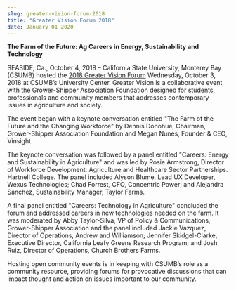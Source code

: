 ```yaml
---
slug: greater-vision-forum-2018
title: "Greater Vision Forum 2018"
date: January 01 2020
---
```


<p><b>The Farm of the Future: Ag Careers in Energy, Sustainability and Technology</b></p><p>SEASIDE, Ca., October 4, 2018 – California State University, Monterey Bay (CSUMB) hosted the <a href="https://csumb.edu/greatervision">2018 Greater Vision Forum</a> Wednesday, October 3, 2018 at CSUMB’s University Center. Greater Vision is a collaborative event with the Grower-Shipper Association Foundation designed for students, professionals and community members that addresses contemporary issues in agriculture and society.</p><p>The event began with a keynote conversation entitled "The Farm of the Future and the Changing Workforce" by Dennis Donohue, Chairman, Grower-Shipper Association Foundation and Megan Nunes, Founder &amp; CEO, Vinsight.</p><p>The keynote conversation was followed by a panel entitled "Careers: Energy and Sustainability in Agriculture" and was led by Rosie Armstrong, Director of Workforce Development: Agriculture and Healthcare Sector Partnerships. Hartnell College. The panel included Alyson Blume, Lead UX Developer, Wexus Technologies; Chad Forrest, CFO, Concentric Power; and Alejandra Sanchez, Sustainability Manager, Taylor Farms.</p><p>A final panel entitled "Careers: Technology in Agriculture" concluded the forum and addressed careers in new technologies needed on the farm. It was moderated by Abby Taylor-Silva, VP of Policy &amp; Communications, Grower-Shipper Association and the panel included Jackie Vazquez, Director of Operations, Andrew and Williamson; Jennifer Skidgel-Clarke, Executive Director, California Leafy Greens Research Program; and Josh Ruiz, Director of Operations, Church Brothers Farms.</p><p>Hosting open community events is in keeping with CSUMB’s role as a community resource, providing forums for provocative discussions that can impact thought and action on issues important to our community.</p>
